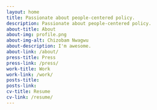 ```yaml
---
layout: home
title: Passionate about people-centered policy.
description: Passionate about people-centered policy.
about-title: About
about-img: profile.png
about-img-alt: Chizobam Nwagwu
about-description: I'm awesome.
about-link: /about/
press-title: Press
press-link: /press/
work-title: Work
work-link: /work/
posts-title: 
posts-link: 
cv-title: Resume
cv-link: /resume/
---
```

